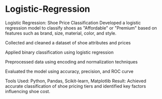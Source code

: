 # Logistic-Regression
Logistic Regression: Shoe Price Classification
Developed a logistic regression model to classify shoes as "Affordable" or "Premium" based on features such as brand, size, material, color, and style.

Collected and cleaned a dataset of shoe attributes and prices

Applied binary classification using logistic regression

Preprocessed data using encoding and normalization techniques

Evaluated the model using accuracy, precision, and ROC curve

Tools Used: Python, Pandas, Scikit-learn, Matplotlib
Result: Achieved accurate classification of shoe pricing tiers and identified key factors influencing shoe cost.
